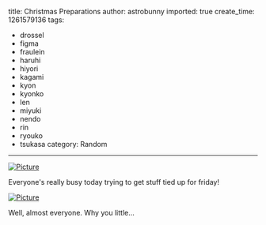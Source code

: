 title: Christmas Preparations
author: astrobunny
imported: true
create_time: 1261579136
tags:
- drossel
- figma
- fraulein
- haruhi
- hiyori
- kagami
- kyon
- kyonko
- len
- miyuki
- nendo
- rin
- ryouko
- tsukasa
category: Random
---
 [![](wp-uploads/2009/12/wpid-sml_100_8052-500x375.jpg "Picture")](/images/wp-uploads/2009/12/wpid-sml_100_8052.jpg)  
  
Everyone's really busy today trying to get stuff tied up for friday!  
<!--more-->  
 [![](wp-uploads/2009/12/wpid-sml_100_8049-500x375.jpg "Picture")](/images/wp-uploads/2009/12/wpid-sml_100_8049.jpg)  
  
Well, almost everyone. Why you little...